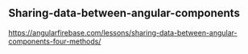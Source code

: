 ## Sharing-data-between-angular-components
https://angularfirebase.com/lessons/sharing-data-between-angular-components-four-methods/

